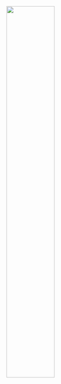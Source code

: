 <p align="center" width="100%">
<img width="50%" src="https://github.com/camarman/camarman/assets/45866787/660a618d-d4bc-4500-a63d-a291ebc68e66">
</p>

<!--- <img width="50%" src="https://github-readme-stats.vercel.app/api?&username=camarman&hide_border=true&title_color=ffffff&text_color=d6d6d6&border_radius=8&show_icons=true&icon_color=FAC8C7&bg_color=0,c33764,1d2671&count_private=true&include_all_commits=true"> -->
